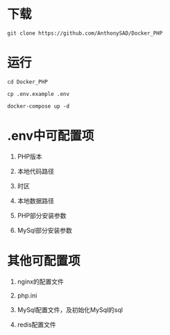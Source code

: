 # 下载

```
git clone https://github.com/AnthonySAD/Docker_PHP
```

# 运行

```
cd Docker_PHP

cp .env.example .env

docker-compose up -d
```

# .env中可配置项

1. PHP版本

2. 本地代码路径

3. 时区

4. 本地数据路径

5. PHP部分安装参数

6. MySql部分安装参数

# 其他可配置项

1. nginx的配置文件

2. php.ini

3. MySql配置文件，及初始化MySql的sql

4. redis配置文件